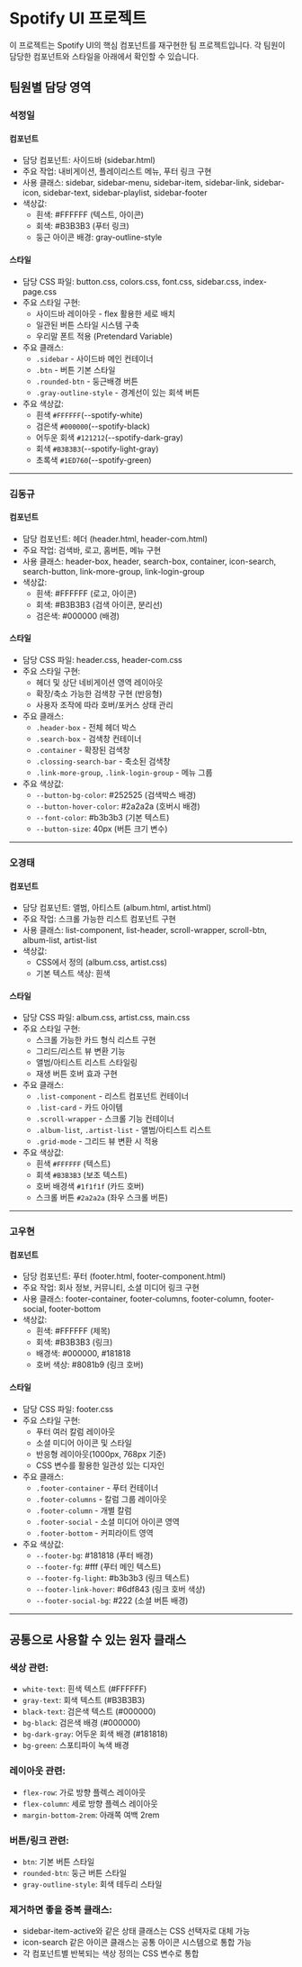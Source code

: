 # Spotify UI 프로젝트

이 프로젝트는 Spotify UI의 핵심 컴포넌트를 재구현한 팀 프로젝트입니다. 각 팀원이 담당한 컴포넌트와 스타일을 아래에서 확인할 수 있습니다.

## 팀원별 담당 영역

### 석정일

#### 컴포넌트

- 담당 컴포넌트: 사이드바 (sidebar.html)
- 주요 작업: 내비게이션, 플레이리스트 메뉴, 푸터 링크 구현
- 사용 클래스: sidebar, sidebar-menu, sidebar-item, sidebar-link, sidebar-icon, sidebar-text, sidebar-playlist, sidebar-footer
- 색상값:
  - 흰색: #FFFFFF (텍스트, 아이콘)
  - 회색: #B3B3B3 (푸터 링크)
  - 둥근 아이콘 배경: gray-outline-style

#### 스타일

- 담당 CSS 파일: button.css, colors.css, font.css, sidebar.css, index-page.css
- 주요 스타일 구현:
  - 사이드바 레이아웃 - flex 활용한 세로 배치
  - 일관된 버튼 스타일 시스템 구축
  - 우리말 폰트 적용 (Pretendard Variable)
- 주요 클래스:
  - `.sidebar` - 사이드바 메인 컨테이너
  - `.btn` - 버튼 기본 스타일
  - `.rounded-btn` - 둥근배경 버튼
  - `.gray-outline-style` - 경계선이 있는 회색 버튼
- 주요 색상값:
  - 흰색 `#FFFFFF`(--spotify-white)
  - 검은색 `#000000`(--spotify-black)
  - 어두운 회색 `#121212`(--spotify-dark-gray)
  - 회색 `#B3B3B3`(--spotify-light-gray)
  - 초록색 `#1ED760`(--spotify-green)

---

### 김동규

#### 컴포넌트

- 담당 컴포넌트: 헤더 (header.html, header-com.html)
- 주요 작업: 검색바, 로고, 홈버튼, 메뉴 구현
- 사용 클래스: header-box, header, search-box, container, icon-search, search-button, link-more-group, link-login-group
- 색상값:
  - 흰색: #FFFFFF (로고, 아이콘)
  - 회색: #B3B3B3 (검색 아이콘, 분리선)
  - 검은색: #000000 (배경)

#### 스타일

- 담당 CSS 파일: header.css, header-com.css
- 주요 스타일 구현:
  - 헤더 및 상단 네비게이션 영역 레이아웃
  - 확장/축소 가능한 검색창 구현 (반응형)
  - 사용자 조작에 따라 호버/포커스 상태 관리
- 주요 클래스:
  - `.header-box` - 전체 헤더 박스
  - `.search-box` - 검색창 컨테이너
  - `.container` - 확장된 검색창
  - `.clossing-search-bar` - 축소된 검색창
  - `.link-more-group`, `.link-login-group` - 메뉴 그룹
- 주요 색상값:
  - `--button-bg-color`: #252525 (검색박스 배경)
  - `--button-hover-color`: #2a2a2a (호버시 배경)
  - `--font-color`: #b3b3b3 (기본 텍스트)
  - `--button-size`: 40px (버튼 크기 변수)

---

### 오경태

#### 컴포넌트

- 담당 컴포넌트: 앨범, 아티스트 (album.html, artist.html)
- 주요 작업: 스크롤 가능한 리스트 컴포넌트 구현
- 사용 클래스: list-component, list-header, scroll-wrapper, scroll-btn, album-list, artist-list
- 색상값:
  - CSS에서 정의 (album.css, artist.css)
  - 기본 텍스트 색상: 흰색

#### 스타일

- 담당 CSS 파일: album.css, artist.css, main.css
- 주요 스타일 구현:
  - 스크롤 가능한 카드 형식 리스트 구현
  - 그리드/리스트 뷰 변환 기능
  - 앨범/아티스트 리스트 스타일링
  - 재생 버튼 호버 효과 구현
- 주요 클래스:
  - `.list-component` - 리스트 컴포넌트 컨테이너
  - `.list-card` - 카드 아이템
  - `.scroll-wrapper` - 스크롤 기능 컨테이너
  - `.album-list`, `.artist-list` - 앨범/아티스트 리스트
  - `.grid-mode` - 그리드 뷰 변환 시 적용
- 주요 색상값:
  - 흰색 `#FFFFFF` (텍스트)
  - 회색 `#B3B3B3` (보조 텍스트)
  - 호버 배경색 `#1f1f1f` (카드 호버)
  - 스크롤 버튼 `#2a2a2a` (좌우 스크롤 버튼)

---

### 고우현

#### 컴포넌트

- 담당 컴포넌트: 푸터 (footer.html, footer-component.html)
- 주요 작업: 회사 정보, 커뮤니티, 소셜 미디어 링크 구현
- 사용 클래스: footer-container, footer-columns, footer-column, footer-social, footer-bottom
- 색상값:
  - 흰색: #FFFFFF (제목)
  - 회색: #B3B3B3 (링크)
  - 배경색: #000000, #181818
  - 호버 색상: #8081b9 (링크 호버)

#### 스타일

- 담당 CSS 파일: footer.css
- 주요 스타일 구현:
  - 푸터 여러 칼럼 레이아웃
  - 소셜 미디어 아이콘 및 스타일
  - 반응형 레이아웃(1000px, 768px 기준)
  - CSS 변수를 활용한 일관성 있는 디자인
- 주요 클래스:
  - `.footer-container` - 푸터 컨테이너
  - `.footer-columns` - 칼럼 그룹 레이아웃
  - `.footer-column` - 개별 칼럼
  - `.footer-social` - 소셜 미디어 아이콘 영역
  - `.footer-bottom` - 커피라이트 영역
- 주요 색상값:
  - `--footer-bg`: #181818 (푸터 배경)
  - `--footer-fg`: #fff (푸터 메인 텍스트)
  - `--footer-fg-light`: #b3b3b3 (링크 텍스트)
  - `--footer-link-hover`: #6df843 (링크 호버 색상)
  - `--footer-social-bg`: #222 (소셜 버튼 배경)

---

## 공통으로 사용할 수 있는 원자 클래스

### 색상 관련:

- `white-text`: 흰색 텍스트 (#FFFFFF)
- `gray-text`: 회색 텍스트 (#B3B3B3)
- `black-text`: 검은색 텍스트 (#000000)
- `bg-black`: 검은색 배경 (#000000)
- `bg-dark-gray`: 어두운 회색 배경 (#181818)
- `bg-green`: 스포티파이 녹색 배경

### 레이아웃 관련:

- `flex-row`: 가로 방향 플렉스 레이아웃
- `flex-column`: 세로 방향 플렉스 레이아웃
- `margin-bottom-2rem`: 아래쪽 여백 2rem

### 버튼/링크 관련:

- `btn`: 기본 버튼 스타일
- `rounded-btn`: 둥근 버튼 스타일
- `gray-outline-style`: 회색 테두리 스타일

### 제거하면 좋을 중복 클래스:

- sidebar-item-active와 같은 상태 클래스는 CSS 선택자로 대체 가능
- icon-search 같은 아이콘 클래스는 공통 아이콘 시스템으로 통합 가능
- 각 컴포넌트별 반복되는 색상 정의는 CSS 변수로 통합
